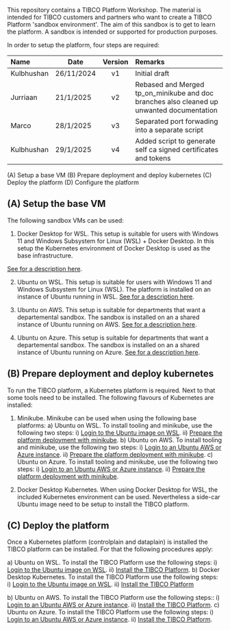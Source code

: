 

This repository contains a TIBCO Platform Workshop. The material is intended for TIBCO customers and partners who want to create a TIBCO Platform 'sandbox environment'. The aim of this sandbox is to get to learn the platform. A sandbox is intended or supported for production purposes.

In order to setup the platform, four steps are required:

| Name | Date |   Version   | Remarks                                                   |
|:---------------------|----------|:-----------:|:--------------------------------------------------------------|
| Kulbhushan               | 26/11/2024 | v1  | Initial draft |
| Jurriaan               | 21/1/2025 | v2  | Rebased and Merged tp_on_minikube and doc branches also cleaned up unwanted documentation |
| Marco               | 28/1/2025 | v3  | Separated port forwading into a separate script |
| Kulbhushan               | 29/1/2025 | v4  | Added script to generate self ca signed certificates and tokens |

(A) Setup a base VM
(B) Prepare deployment and deploy kubernetes
(C) Deploy the platform
(D) Configure the platform

## (A) Setup the base VM

The following sandbox VMs can be used:

1) Docker Desktop for WSL. This setup is suitable for users with Windows 11 and Windows Subsystem for Linux (WSL) + Docker Desktop. In this setup the Kubernetes environment of Docker Desktop is used as the base infrastructure.

[See for a description here](docs/baseplatforms/install-dockerdesktop-on-wsl.md).


2) Ubuntu on WSL. This setup is suitable for users with Windows 11 and Windows Subsystem for Linux (WSL). The platform is installed on an instance of Ubuntu running in WSL.
[See for a description here](docs/baseplatforms/install-ubuntu-on-wsl.md).


3) Ubuntu on AWS. This setup is suitable for departments that want a departemental sandbox. The sandbox is installed on an a shared instance of Ubuntu running on AWS.
[See for a description here](docs/baseplatforms/install-ubuntu-on-aws.md).

4) Ubuntu on Azure. This setup is suitable for departments that want a departemental sandbox. The sandbox is installed on an a shared instance of Ubuntu running on Azure.
[See for a description here](docs/baseplatforms/install-ubuntu-on-azure.md).


## (B) Prepare deployment and deploy kubernetes

To run the TIBCO platform, a Kubernetes platform is required. Next to that some tools need to be installed. The following flavours of Kubernetes are installed:

1) Minikube. Minikube can be used when using the following base platforms:
a) Ubuntu on WSL. To install tooling and minikube, use the following two steps:
    i) [Login to the Ubuntu image on WSL](docs/baseplatforms/login-to-ubuntu-wsl.md).
    ii) [Prepare the platform deployment with minikube](docs/baseplatforms/prepare-platform-deployment-minikube.md).
b) Ubuntu on AWS. To install tooling and minikube, use the following two steps:
    i) [Login to an Ubuntu AWS or Azure instance](docs/baseplatforms/login-to-an-ubuntu-aws-or-azure-instance.md).
    ii) [Prepare the platform deployment with minikube](docs/baseplatforms/prepare-platform-deployment-minikube.md).
c) Ubuntu on Azure. To install tooling and minikube, use the following two steps:
    i) [Login to an Ubuntu AWS or Azure instance](docs/baseplatforms/login-to-an-ubuntu-aws-or-azure-instance.md).
    ii) [Prepare the platform deployment with minikube](docs/baseplatforms/prepare-platform-deployment-minikube.md).

2) Docker Desktop Kubernetes. When using Docker Desktop for WSL, the included Kubernetes environment can be used. Nevertheless a side-car Ubuntu image need to be setup to install the TIBCO platform. 

## (C) Deploy the platform
Once a Kubernetes platform (controlplain and dataplain) is installed the TIBCO platform can be installed. For that the following procedures apply:

a) Ubuntu on WSL. To install the TIBCO Platform use the following steps:
    i) [Login to the Ubuntu image on WSL](docs/configure-platform/login-to-ubuntu-wsl.md).
    ii) [Install the TIBCO Platform](docs/configure-platform/install-tibco-platform.md).
b) Docker Desktop Kubernetes. To install the TIBCO Platform use the following steps:
    i) [Login to the Ubuntu image on WSL](docs/xxxxxx.md).
    ii) [Install the TIBCO Platform](docs/configure-platform/install-tibco-platform.md)

b) Ubuntu on AWS.  To install the TIBCO Platform use the following steps::
    i) [Login to an Ubuntu AWS or Azure instance](docs/baseplatforms/login-to-an-ubuntu-aws-or-azure-instance.md).
    ii) [Install the TIBCO Platform](docs/configure-platform/install-tibco-platform.md).
c) Ubuntu on Azure. To install the TIBCO Platform use the following steps:
    i) [Login to an Ubuntu AWS or Azure instance](docs/baseplatforms/login-to-an-ubuntu-aws-or-azure-instance.md).
    ii) [Install the TIBCO Platform](docs/configure-platform/install-tibco-platform.md).

